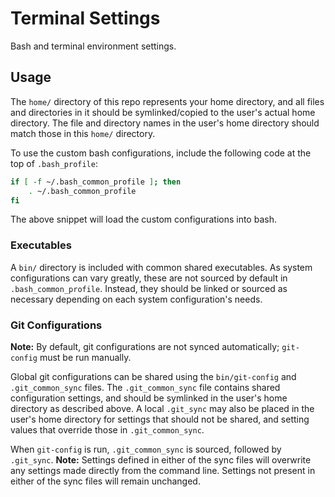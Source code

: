 # Terminal Settings

Bash and terminal environment settings.

## Usage

The `home/` directory of this repo represents your home directory, and all files
and directories in it should be symlinked/copied to the user's actual home
directory. The file and directory names in the user's home directory should
match those in this `home/` directory.

To use the custom bash configurations, include the following code at the top of
`.bash_profile`:

```bash
if [ -f ~/.bash_common_profile ]; then
    . ~/.bash_common_profile
fi
```

The above snippet will load the custom configurations into bash.

### Executables

A `bin/` directory is included with common shared executables. As system
configurations can vary greatly, these are not sourced by default in
`.bash_common_profile`. Instead, they should be linked or sourced as necessary
depending on each system configuration's needs.

### Git Configurations

**Note:** By default, git configurations are not synced automatically;
`git-config` must be run manually.

Global git configurations can be shared using the `bin/git-config` and
`.git_common_sync` files. The `.git_common_sync` file contains shared
configuration settings, and should be symlinked in the user's home directory as
described above. A local `.git_sync` may also be placed in the user's home
directory for settings that should not be shared, and setting values that
override those in `.git_common_sync`.

When `git-config` is run, `.git_common_sync` is sourced, followed by
`.git_sync`. **Note:** Settings defined in either of the sync files will
overwrite any settings made directly from the command line. Settings not present
in either of the sync files will remain unchanged.
